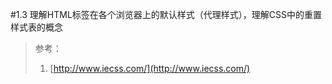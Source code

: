 #1.3 理解HTML标签在各个浏览器上的默认样式（代理样式），理解CSS中的重置样式表的概念




> 参考：
> 
> 1. [http://www.iecss.com/](http://www.iecss.com/)